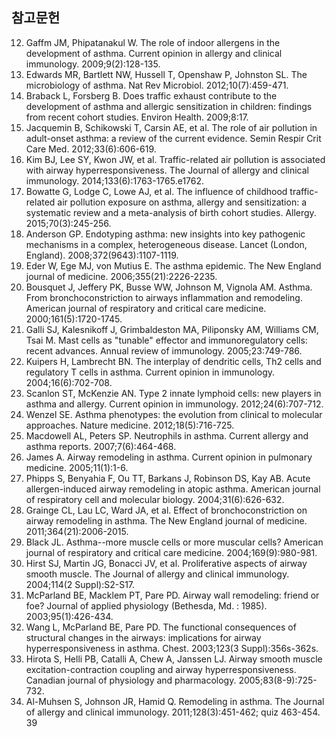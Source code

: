 ## 참고문헌

12. Gaffm JM, Phipatanakul W. The role of indoor allergens in the development of asthma. Current opinion in allergy and clinical immunology. 2009;9(2):128-135.
13. Edwards MR, Bartlett NW, Hussell T, Openshaw P, Johnston SL. The microbiology of asthma. Nat Rev Microbiol. 2012;10(7):459-471.
14. Braback L, Forsberg B. Does traffic exhaust contribute to the development of asthma and allergic sensitization in children: findings from recent cohort studies. Environ Health. 2009;8:17.
15. Jacquemin B, Schikowski T, Carsin AE, et al. The role of air pollution in adult-onset asthma: a review of the current evidence. Semin Respir Crit Care Med. 2012;33(6):606-619.
16. Kim BJ, Lee SY, Kwon JW, et al. Traffic-related air pollution is associated with airway hyperresponsiveness. The Journal of allergy and clinical immunology. 2014;133(6):1763-1765.e1762.
17. Bowatte G, Lodge C, Lowe AJ, et al. The influence of childhood traffic-related air pollution exposure on asthma, allergy and sensitization: a systematic review and a meta-analysis of birth cohort studies. Allergy. 2015;70(3):245-256.
18. Anderson GP. Endotyping asthma: new insights into key pathogenic mechanisms in a complex, heterogeneous disease. Lancet (London, England). 2008;372(9643):1107-1119.
19. Eder W, Ege MJ, von Mutius E. The asthma epidemic. The New England journal of medicine. 2006;355(21):2226-2235.
20. Bousquet J, Jeffery PK, Busse WW, Johnson M, Vignola AM. Asthma. From bronchoconstriction to airways inflammation and remodeling. American journal of respiratory and critical care medicine. 2000;161(5):1720-1745.
21. Galli SJ, Kalesnikoff J, Grimbaldeston MA, Piliponsky AM, Williams CM, Tsai M. Mast cells as "tunable" effector and immunoregulatory cells: recent advances. Annual review of immunology. 2005;23:749-786.
22. Kuipers H, Lambrecht BN. The interplay of dendritic cells, Th2 cells and regulatory T cells in asthma. Current opinion in immunology. 2004;16(6):702-708.
23. Scanlon ST, McKenzie AN. Type 2 innate lymphoid cells: new players in asthma and allergy. Current opinion in immunology. 2012;24(6):707-712.
24. Wenzel SE. Asthma phenotypes: the evolution from clinical to molecular approaches. Nature medicine. 2012;18(5):716-725.
25. Macdowell AL, Peters SP. Neutrophils in asthma. Current allergy and asthma reports. 2007;7(6):464-468.
26. James A. Airway remodeling in asthma. Current opinion in pulmonary medicine. 2005;11(1):1-6.
27. Phipps S, Benyahia F, Ou TT, Barkans J, Robinson DS, Kay AB. Acute allergen-induced airway remodeling in atopic asthma. American journal of respiratory cell and molecular biology. 2004;31(6):626-632.
28. Grainge CL, Lau LC, Ward JA, et al. Effect of bronchoconstriction on airway remodeling in asthma. The New England journal of medicine. 2011;364(21):2006-2015.
29. Black JL. Asthma--more muscle cells or more muscular cells? American journal of respiratory and critical care medicine. 2004;169(9):980-981.
30. Hirst SJ, Martin JG, Bonacci JV, et al. Proliferative aspects of airway smooth muscle. The Journal of allergy and clinical immunology. 2004;114(2 Suppl):S2-S17.
31. McParland BE, Macklem PT, Pare PD. Airway wall remodeling: friend or foe? Journal of applied physiology (Bethesda, Md. : 1985). 2003;95(1):426-434.
32. Wang L, McParland BE, Pare PD. The functional consequences of structural changes in the airways: implications for airway hyperresponsiveness in asthma. Chest. 2003;123(3 Suppl):356s-362s.
33. Hirota S, Helli PB, Catalli A, Chew A, Janssen LJ. Airway smooth muscle excitation-contraction coupling and airway hyperresponsiveness. Canadian journal of physiology and pharmacology. 2005;83(8-9):725-732.
34. Al-Muhsen S, Johnson JR, Hamid Q. Remodeling in asthma. The Journal of allergy and clinical immunology. 2011;128(3):451-462; quiz 463-454.
<PAGE>39
